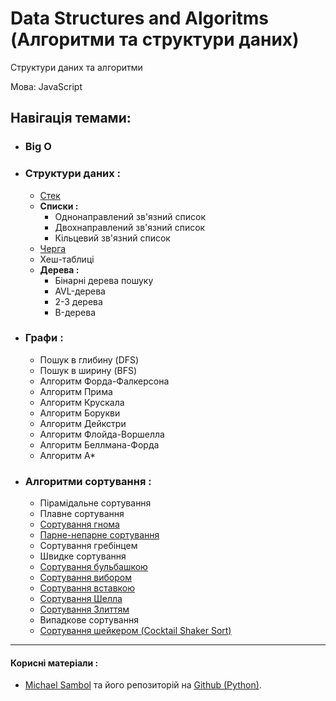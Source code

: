 # Data Structures and Algoritms (Алгоритми та структури даних)
Структури даних та алгоритми 

Мова: JavaScript
## Навігація темами:
- ### Big O
- ### Структури даних :
    - [Стек](https://github.com/DaniilHerasymenko/algoritmsJS/blob/main/stack.js)
    - __Списки :__
        - Однонаправлений зв'язний список
        - Двохнаправлений зв'язний список
        - Кільцевий зв'язний список
    - [Черга](https://github.com/DaniilHerasymenko/algoritmsJS/blob/main/queue.js)
    - Хеш-таблиці
    - __Дерева :__ 
        - Бінарні дерева пошуку
        - AVL-дерева
        - 2-3 дерева
        - B-дерева
- ### Графи :
    - Пошук в глибину (DFS)
    - Пошук в ширину (BFS)
    - Алгоритм Форда-Фалкерсона
    - Алгоритм Прима
    - Алгоритм Крускала
    - Алгоритм Борукви
    - Алгоритм Дейкстри
    - Алгоритм Флойда-Воршелла
    - Алгоритм Беллмана-Форда
    - Алгоритм А*
- ### Алгоритми сортування :
    - Пірамідальне сортування
    - Плавне сортування
    - [Сортування гнома](https://github.com/DaniilHerasymenko/algoritmsJS/blob/main/gnomeSort.js)
    - [Парне-непарне сортування](https://github.com/DaniilHerasymenko/algoritmsJS/blob/main/oddEvenSort.js)
    - Сортування гребінцем
    - Швидке сортування
    - [Сортування бульбашкою](https://github.com/DaniilHerasymenko/algoritmsJS/blob/main/bubbleSort.js)
    - [Сортування вибором](https://github.com/DaniilHerasymenko/algoritmsJS/blob/main/selectionSort.js)
    - [Сортування вставкою](https://github.com/DaniilHerasymenko/algoritmsJS/blob/main/insertionSort.js)
    - [Сортування Шелла](https://github.com/DaniilHerasymenko/algoritmsJS/blob/main/shellSort.js)
    - [Сортування Злиттям](https://github.com/DaniilHerasymenko/algoritmsJS/blob/main/mergeSort.js)
    - Випадкове сортування
    - [Сортування шейкером (Cocktail Shaker Sort)](https://github.com/DaniilHerasymenko/algoritmsJS/blob/main/cocktailSort.js)
___
#### Корисні матеріали :
- [Michael Sambol](https://www.youtube.com/@MichaelSambol) та його репозиторій на [Github (Python)](https://github.com/msambol/dsa).